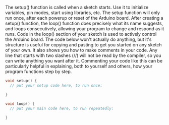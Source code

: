 The setup() function is called when a sketch starts. Use it to initialize variables, pin modes, start using libraries, etc. The setup function will only run once, after each powerup or reset of the Arduino board.
After creating a setup() function, the loop() function does precisely what its name suggests, and loops consecutively, allowing your program to change and respond as it runs. Code in the loop() section of your sketch is used to actively control the Arduino board.
The code below won't actually do anything, but it's structure is useful for copying and pasting to get you started on any sketch of your own. It also shows you how to make comments in your code.
Any line that starts with two slashes (//) will not be read by the compiler, so you can write anything you want after it. Commenting your code like this can be particularly helpful in explaining, both to yourself and others, how your program functions step by step.
```c
void setup() {
  // put your setup code here, to run once:

}

void loop() {
  // put your main code here, to run repeatedly: 
  
}
```

